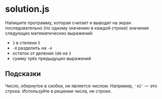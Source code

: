 # solution.js

Напишите программу, которая считает и выводит на экран последовательно (по одному значению в каждой строке) значения следующих математических выражений:

* `3` в степени `5`
* `-8` разделить на `-4`
* остаток от деления `100` на `3`
* сумму трёх предыдущих выражений

## Подсказки
Число, обернутое в скобки, не является числом. Например, `'42'` — это строка. Используйте в решении числа, не строки.
